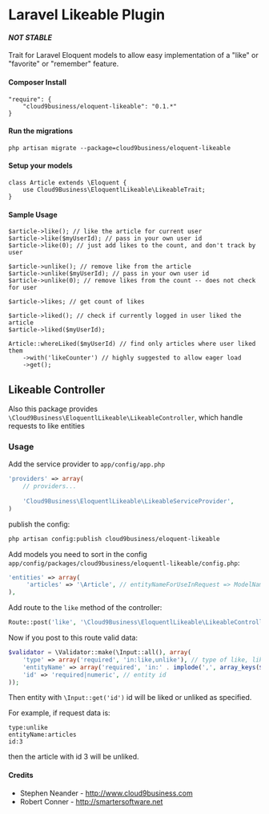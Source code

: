 Laravel Likeable Plugin
============

#### *NOT STABLE*
Trait for Laravel Eloquent models to allow easy implementation of a "like" or "favorite" or "remember" feature.

#### Composer Install

    "require": {
        "cloud9business/eloquent-likeable": "0.1.*"
    }

#### Run the migrations

	php artisan migrate --package=cloud9business/eloquent-likeable
	
#### Setup your models

    class Article extends \Eloquent {
        use Cloud9Business\EloquentlLikeable\LikeableTrait;
    }

#### Sample Usage

    $article->like(); // like the article for current user
    $article->like($myUserId); // pass in your own user id
    $article->like(0); // just add likes to the count, and don't track by user
    
    $article->unlike(); // remove like from the article
    $article->unlike($myUserId); // pass in your own user id
    $article->unlike(0); // remove likes from the count -- does not check for user
    
    $article->likes; // get count of likes

    $article->liked(); // check if currently logged in user liked the article
    $article->liked($myUserId);
    
    Article::whereLiked($myUserId) // find only articles where user liked them
    	->with('likeCounter') // highly suggested to allow eager load
    	->get();
    
    
## Likeable Controller

Also this package provides `\Cloud9Business\EloquentlLikeable\LikeableController`, which handle requests to like entities

### Usage
Add the service provider to `app/config/app.php`

```php
'providers' => array(
    // providers...
    
    'Cloud9Business\EloquentlLikeable\LikeableServiceProvider',
)
```

publish the config:
 
```bash
php artisan config:publish cloud9business/eloquent-likeable
```

Add models you need to sort in the config `app/config/packages/cloud9business/eloquentl-likeable/config.php`:

```php
'entities' => array(
     'articles' => '\Article', // entityNameForUseInRequest => ModelName
),
```

Add route to the `like` method of the controller:

```php
Route::post('like', '\Cloud9Business\EloquentlLikeable\LikeableController@like'); 
```

Now if you post to this route valid data:

```php
$validator = \Validator::make(\Input::all(), array(
    'type' => array('required', 'in:like,unlike'), // type of like, like or unlike
    'entityName' => array('required', 'in:' . implode(',', array_keys($likeableEntities))), // entity name, 'articles' in this example
    'id' => 'required|numeric', // entity id
));
```

Then entity with `\Input::get('id')` id will be liked or unliked as specified.

For example, if request data is:

```
type:unlike
entityName:articles
id:3
```
then the article with id 3 will be unliked. 

#### Credits

 - Stephen Neander - http://www.cloud9business.com
 - Robert Conner - http://smartersoftware.net